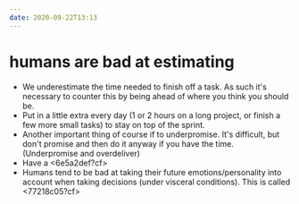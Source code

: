 ```yaml
---
date: 2020-09-22T13:13
---
```


# humans are bad at estimating


- We underestimate the time needed to finish off a task. As such it's necessary to counter this by being ahead of where you think you should be.
- Put in a little extra every day (1 or 2 hours on a long project, or finish a few more small tasks) to stay on top of the sprint.
- Another important thing of course if to underpromise. It's difficult, but don't promise and then do it anyway if you have the time. (Underpromise and overdeliver)
- Have a <6e5a2def?cf>
- Humans tend to be bad at taking their future emotions/personality into account when taking decisions (under visceral conditions). This is called <77218c05?cf>
